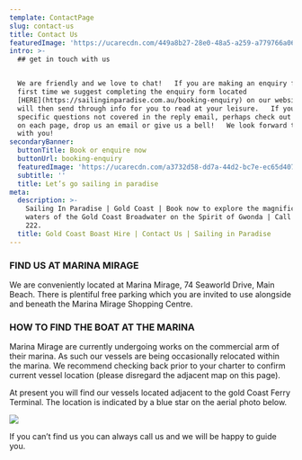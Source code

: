 ```yaml
---
template: ContactPage
slug: contact-us
title: Contact Us
featuredImage: 'https://ucarecdn.com/449a8b27-28e0-48a5-a259-a779766a068a/'
intro: >-
  ## get in touch with us


  We are friendly and we love to chat!   If you are making an enquiry for the
  first time we suggest completing the enquiry form located
  [HERE](https://sailinginparadise.com.au/booking-enquiry) on our website and we
  will then send through info for you to read at your leisure.   If you have any
  specific questions not covered in the reply email, perhaps check out the FAQ's
  on each page, drop us an email or give us a bell!   We look forward to talking
  with you!
secondaryBanner:
  buttonTitle: Book or enquire now
  buttonUrl: booking-enquiry
  featuredImage: 'https://ucarecdn.com/a3732d58-dd7a-44d2-bc7e-ec65d4073729/'
  subtitle: ''
  title: Let’s go sailing in paradise
meta:
  description: >-
    Sailing In Paradise | Gold Coast | Book now to explore the magnificent
    waters of the Gold Coast Broadwater on the Spirit of Gwonda | Call 0438 915
    222.
  title: Gold Coast Boast Hire | Contact Us | Sailing in Paradise
---
```

### FIND US AT MARINA MIRAGE

We are conveniently located at Marina Mirage, 74 Seaworld Drive, Main Beach. There is plentiful free parking which you are invited to use alongside and beneath the Marina Mirage Shopping Centre.

### HOW TO FIND THE BOAT AT THE MARINA

Marina Mirage are currently undergoing works on the commercial arm of their marina.  As such our vessels are being occasionally relocated within the marina.  We recommend checking back prior to your charter to confirm current vessel location (please disregard the adjacent map on this page).

At present you will find our vessels located adjacent to the gold Coast Ferry Terminal.  The location is indicated by a blue star on the aerial photo below.  

![](https://ucarecdn.com/f9bbe07a-c195-4e85-99d3-4c8840e553ea/)

If you can’t find us you can always call us and we will be happy to guide you.
